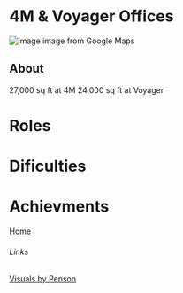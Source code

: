 # 4M & Voyager Offices


![image](https://user-images.githubusercontent.com/4409144/151149155-de823dd6-2b35-45ed-ac06-6fc80f395f2b.png)
image from Google Maps

## About

27,000 sq ft at 4M
24,000 sq ft at Voyager

# Roles

# Dificulties

# Achievments

[Home](../index.md)

###### Links

[Visuals by Penson](https://penson.co/en/works/4m-voyager-workspace-the-hut-group)
